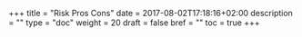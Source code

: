 +++
title = "Risk Pros Cons"
date = 2017-08-02T17:18:16+02:00
description = ""
type = "doc"
weight = 20
draft = false
bref = ""
toc = true
+++
